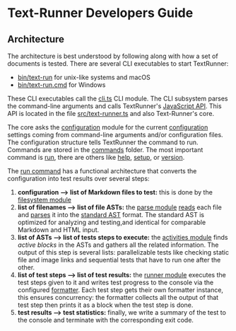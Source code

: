 # Text-Runner Developers Guide

## Architecture

The architecture is best understood by following along with how a set of
documents is tested. There are several CLI executables to start TextRunner:

- [bin/text-run](bin/text-run) for unix-like systems and
  macOS
- [bin/text-run.cmd](bin/text-run.cmd) for Windows

These CLI executables call the [cli.ts](src/cli.ts) CLI module. The
CLI subsystem parses the command-line arguments and calls TextRunner's
[JavaScript API](src/text-runner.ts). This API is located in the
file [src/text-runner.ts](src/text-runner.ts) and also Text-Runner's
core.

The core asks the [configuration](src/configuration) module for the
current [configuration](src/configuration/types/configuration.ts)
settings coming from command-line arguments and/or configuration files. The
configuration structure tells TextRunner the command to run. Commands are stored
in the [commands](src/commands) folder. The most important command
is [run](src/commands/run.ts), there are others like
[help](src/commands/help.ts),
[setup](src/commands/setup.ts), or
[version](src/commands/version.ts).

The [run command](src/commands/run.ts) has a functional architecture
that converts the configuration into test results over several steps:

1. **configuration --> list of Markdown files to test:** this is done by the
   [filesystem module](src/filesystem)
1. **list of filenames --> list of file ASTs:** the
   [parse module](src/parsers)
   [reads](src/parsers/markdown/parse-markdown-files.ts) each file
   and [parses](src/parsers/markdown/md-parser.ts) it into the
   [standard AST](src/parsers/standard-AST) format. The standard AST
   is optimized for analyzing and testing,and identical for comparable Markdown
   and HTML input.
1. **list of ASTs --> list of tests steps to execute:** the
   [activities module](src/activity-list) finds _active blocks_ in
   the ASTs and gathers all the related information. The output of this step is
   several lists: parallelizable tests like checking static file and image links
   and sequential tests that have to run one after the other.
1. **list of test steps --> list of test results:** the
   [runner module](src/runners) executes the test steps given to it
   and writes test progress to the console via the configured
   [formatter](src/formatters). Each test step gets their own
   formatter instance, this ensures concurrency: the formatter collects all the
   output of that test step then prints it as a block when the test step is
   done.
1. **test results --> test statistics:** finally, we write a summary of the test
   to the console and terminate with the corresponding exit code.
